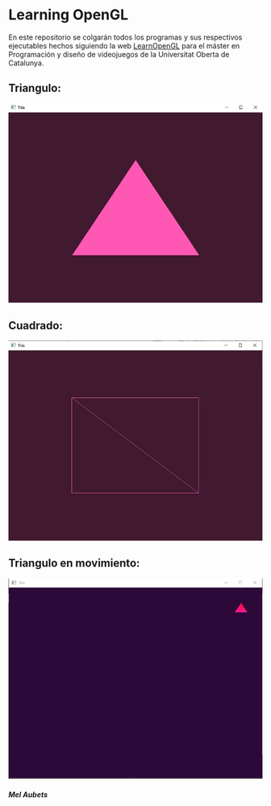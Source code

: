 # Learning OpenGL

En este repositorio se colgarán todos los programas y sus respectivos ejecutables hechos siguiendo la web [LearnOpenGL](https://learnopengl.com/) para el máster en Programación y diseño de videojuegos de la Universitat Oberta de Catalunya.

## Triangulo:
![Triangulo](https://github.com/MelAubets/LearningOpenGL/blob/main/ImagesAndGifs/Triangle.jpg?raw=true)

## Cuadrado:
![Cuadrado](https://github.com/MelAubets/LearningOpenGL/blob/main/ImagesAndGifs/Square.jpg?raw=true)

## Triangulo en movimiento:
![Triangulo en movimiento](https://github.com/MelAubets/LearningOpenGL/blob/main/ImagesAndGifs/MovingTriangle.gif?raw=true)

##### Mel Aubets